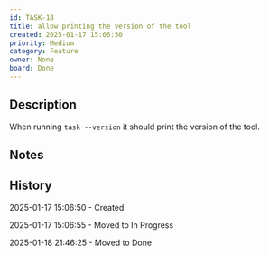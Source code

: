 ```yaml
---
id: TASK-18
title: allow printing the version of the tool
created: 2025-01-17 15:06:50
priority: Medium
category: Feature
owner: None
board: Done
---
```


## Description
When running `task --version` it should print the version of the tool.

## Notes


## History
2025-01-17 15:06:50 - Created

2025-01-17 15:06:55 - Moved to In Progress

2025-01-18 21:46:25 - Moved to Done
